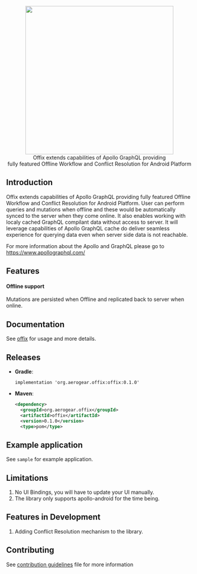 <p align="center">
  <img width="400" src="https://github.com/aerogear/offix/raw/master/resources/logo.png">
  <br/>
  Offix extends capabilities of Apollo GraphQL providing</br>
  fully featured Offline Workflow and Conflict Resolution for Android Platform
</p>


## Introduction

Offix extends capabilities of Apollo GraphQL providing fully featured Offline Workflow and Conflict Resolution for Android Platform. User can perform queries and mutations when offline and these would be automatically synced to the server when they come online. It also enables working with localy cached GraphQL compilant data without access to server. It will leverage capabilities of Apollo GraphQL cache do deliver seamless experience for querying data even when server side data is not reachable.

For more information about the Apollo and GraphQL please go to https://www.apollographql.com/
## Features 

#### Offline support
Mutations are persisted when Offline
and replicated back to server when online.

## Documentation

See [offix](https://android.offix.dev) for usage and more details.

## Releases

- **Gradle**: </br>

  `implementation 'org.aerogear.offix:offix:0.1.0'`
  
- **Maven**: 
  ```xml
  <dependency>
	<groupId>org.aerogear.offix</groupId>
	<artifactId>offix</artifactId>
	<version>0.1.0</version>
	<type>pom</type>
</dependency>



## Example application

See `sample` for example application.<br/>

## Limitations

1. No UI Bindings, you will have to update your UI manually.
2. The library only supports apollo-android for the time being.

## Features in Development 

1. Adding Conflict Resolution mechanism to the library.

## Contributing 

See [contribution guidelines](./CONTRIBUTING.md) file for more information

